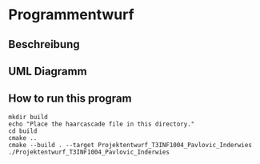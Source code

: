 # Programmentwurf

## Beschreibung

## UML Diagramm



## How to run this program

```shell
mkdir build
echo "Place the haarcascade file in this directory."
cd build
cmake ..
cmake --build . --target Projektentwurf_T3INF1004_Pavlovic_Inderwies
./Projektentwurf_T3INF1004_Pavlovic_Inderwies
```